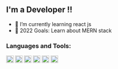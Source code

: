 

## I'm a Developer !!

- 🌱 I’m currently learning react js
- 🥅 2022 Goals: Learn about MERN stack




### Languages and Tools:
<div style ={{display:"flex"}}>
  
  <img alt="Visual Studio Code" width="20px"  src="https://cdn.jsdelivr.net/gh/devicons/devicon/icons/vscode/vscode-original.svg"  />
  <img alt="HTML5" width="20px"   src="https://cdn.jsdelivr.net/gh/devicons/devicon/icons/html5/html5-original.svg"  />
  <img alt="CSS3"  width="20px"   src="https://cdn.jsdelivr.net/gh/devicons/devicon/icons/css3/css3-original.svg" />
  <img alt="JavaScript"  width="20px"   src="https://cdn.jsdelivr.net/gh/devicons/devicon/icons/javascript/javascript-original.svg" />
  <img alt="React" width="20px"   width="20px" display;"flex"  src="https://cdn.jsdelivr.net/gh/devicons/devicon/icons/react/react-original.svg" />
  <img alt="GitHub"  width="20px"   src="https://user-images.githubusercontent.com/3369400/139447912-e0f43f33-6d9f-45f8-be46-2df5bbc91289.png" />

<div/>

